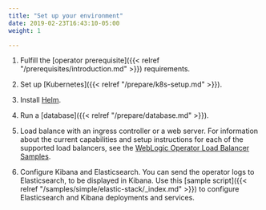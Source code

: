```yaml
---
title: "Set up your environment"
date: 2019-02-23T16:43:10-05:00
weight: 1

---
```




1. Fulfill the [operator prerequisite]({{< relref "/prerequisites/introduction.md" >}}) requirements.

1. Set up [Kubernetes]({{< relref "/prepare/k8s-setup.md" >}}).

1. Install [Helm](https://github.com/helm/helm).

1. Run a [database]({{< relref "/prepare/database.md" >}}).

1. Load balance with an ingress controller or a web server. For information about the current capabilities and setup instructions for each of the supported load balancers, see the [WebLogic Operator Load Balancer Samples](https://github.com/oracle/weblogic-kubernetes-operator/blob/main/kubernetes/samples/charts/README.md).

1. Configure Kibana and Elasticsearch. You can send the operator logs to Elasticsearch, to be displayed in Kibana. Use
this [sample script]({{< relref "/samples/simple/elastic-stack/_index.md" >}}) to configure Elasticsearch and Kibana deployments and services.
